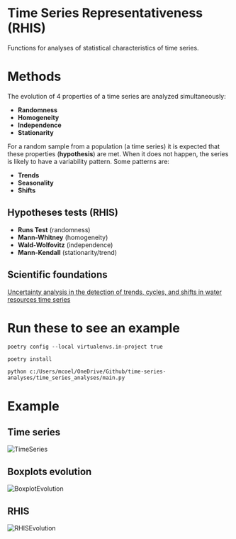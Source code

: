 # Time Series Representativeness (RHIS)

Functions for analyses of statistical characteristics of time series.

# Methods

The evolution of 4 properties of a time series are analyzed simultaneously:

* **Randomness**
* **Homogeneity**
* **Independence**
* **Stationarity**

For a random sample from a population (a time series) it is expected that these properties (**hypothesis**) are met. When it does not happen, the series is likely to have a variability pattern. Some patterns are:

* **Trends**
* **Seasonality**
* **Shifts**

## Hypotheses tests (RHIS)

* **Runs Test** (randomness)
* **Mann-Whitney** (homogeneity)
* **Wald-Wolfovitz** (independence)
* **Mann-Kendall** (stationarity/trend)

## Scientific foundations

[Uncertainty analysis in the detection of trends, cycles, and shifts in water resources time series](https://link.springer.com/article/10.1007/s11269-019-02210-1)

# Run these to see an example

```
poetry config --local virtualenvs.in-project true
```
```
poetry install
```
```
python c:/Users/mcoel/OneDrive/Github/time-series-analyses/time_series_analyses/main.py
```

# Example

## Time series

![TimeSeries]('time_series_analyses/example_plots/original_ts.png')

## Boxplots evolution

![BoxplotEvolution]('time_series_analyses/example_plots/boxplot_evolution.png')

## RHIS

![RHISEvolution]('time_series_analyses/example_plots/representativeness_evolution.png')
